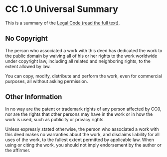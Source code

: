 # **CC 1.0 Universal Summary**
This is a summary of the [Legal Code (read the full text)](https://creativecommons.org/publicdomain/zero/1.0/legalcode).<br>

## **No Copyright**
The person who associated a work with this deed has dedicated the work to the public domain by waiving all of his or her rights to the work worldwide under copyright law, including all related and neighboring rights, to the extent allowed by law.<br>

You can copy, modify, distribute and perform the work, even for commercial purposes, all without asking permission.<br>

## **Other Information**
In no way are the patent or trademark rights of any person affected by CC0, nor are the rights that other persons may have in the work or in how the work is used, such as publicity or privacy rights.<br>

Unless expressly stated otherwise, the person who associated a work with this deed makes no warranties about the work, and disclaims liability for all uses of the work, to the fullest extent permitted by applicable law. When using or citing the work, you should not imply endorsement by the author or the affirmer.
